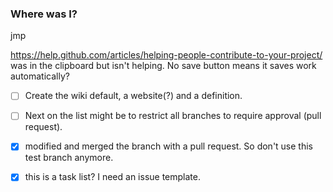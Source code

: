 ### Where was I?
jmp

https://help.github.com/articles/helping-people-contribute-to-your-project/
 was in the clipboard but isn't helping.  No save button means it saves work automatically?
 
 - [ ] Create the wiki default, a website(?) and a definition.
 - [ ] Next on the list might be to restrict all branches to require approval (pull request).
 
 - [x] modified and merged the branch with a pull request.  So don't use this test branch anymore.
 - [x] this is a task list?  I need an issue template.
